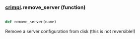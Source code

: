 ### [crimpl](crimpl.md).remove_server (function)


```py

def remove_server(name)

```



Remove a server configuration from disk (this is not reversible!)

